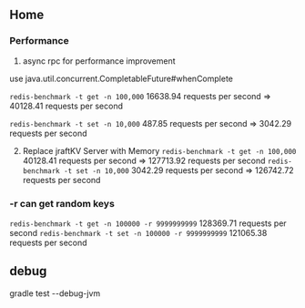 ## Home

### Performance
1. async rpc for performance improvement

use java.util.concurrent.CompletableFuture#whenComplete

`redis-benchmark -t get -n 100,000`
16638.94 requests per second => 40128.41 requests per second

`redis-benchmark -t set -n 10,000`
487.85 requests per second => 3042.29 requests per second

2. Replace jraftKV Server with Memory
`redis-benchmark -t get -n 100,000`
40128.41 requests per second => 127713.92 requests per second
`redis-benchmark -t set -n 10,000`
3042.29 requests per second => 126742.72 requests per second


### -r can get random keys
`redis-benchmark -t get -n 100000 -r 9999999999`
128369.71 requests per second
`redis-benchmark -t set -n 100000 -r 9999999999`
121065.38 requests per second

## debug
gradle test --debug-jvm